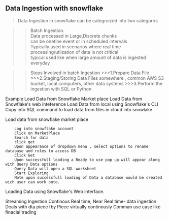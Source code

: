 ## Data Ingestion with snowflake 

>Data Ingestion in snowflake can be categroized into two categorirs 

>>Batch Ingestion.   
            Data processed in Large,Discrete chunks   
            can be onetine event or in scheduled intervals   
            Typically used in scenarios where real time processing/utlization of data is not critical   
            typical used like  when large amount of data is ingested everyday    
    
>>Steps Involved in batch Ingestion
        >>>1.Prepare Data File
        >>>2.Staging/Storing Data Files somewhere , common AWS S3 bucket, local computers, other data systems
        >>>3.Perform the ingestion with SQL or Python
        
  Example 
      Load Data from Snowflake Market place
      Load Data from Snowflake's web inteference
      Load Data from local using Snowflake's CLI
      Copy into SQL command to load data from files in cloud into snowlake


Load data from snowflake market place 

        Log into snowflake account
        Click on MarketPlace 
        Search for data
        click get
        Upon appearance of dropdown menu , select options to rename database and roles to access DB
        Click Get
        Upon successfull loading a Ready to use pop up will appear along with Query Data options
        Query Data will open a SQL worksheet 
        Start Exploring 
        Note upon successfull loading of Data a database would be created  wich user can work onto.
        
Loading Data using Snowflake's Web interface.










Streaming Ingestion
    Continous Real time, Near Real time- data ingestion
    Deals with dta piece fby Piece virtually continously
    Comman use case  like finacial trading
    
